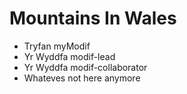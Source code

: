 Mountains In Wales
==================

* Tryfan myModif
* Yr Wyddfa modif-lead
* Yr Wyddfa modif-collaborator
* Whateves not here anymore 



